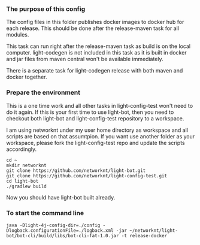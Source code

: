 ### The purpose of this config

The config files in this folder publishes docker images to docker hub for each release. This should be done
after the release-maven task for all modules. 

This task can run right after the release-maven task as build is on the local computer. light-codegen is not
included in this task as it is built in docker and jar files from maven central won't be available immediately.

There is a separate task for light-codegen release with both maven and docker together. 


### Prepare the environment

This is a one time work and all other tasks in light-config-test won't need to do it again. If this is your first
time to use light-bot, then you need to checkout both light-bot and light-config-test repository to a workspace.

I am using networknt under my user home directory as workspace and all scripts are based on that assumtpion. If
you want use another folder as your workspace, please fork the light-config-test repo and update the scripts
accordingly. 

```
cd ~
mkdir networknt
git clone https://github.com/networknt/light-bot.git
git clone https://github.com/networknt/light-config-test.git
cd light-bot
./gradlew build
```

Now you should have light-bot built already. 

### To start the command line

```
java -Dlight-4j-config-dir=./config -Dlogback.configurationFile=./logback.xml -jar ~/networknt/light-bot/bot-cli/build/libs/bot-cli-fat-1.0.jar -t release-docker
```

